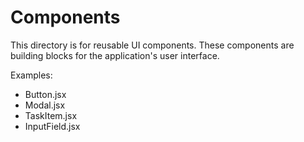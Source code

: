 # Components

This directory is for reusable UI components. These components are building blocks for the application's user interface.

Examples:
- Button.jsx
- Modal.jsx
- TaskItem.jsx
- InputField.jsx
